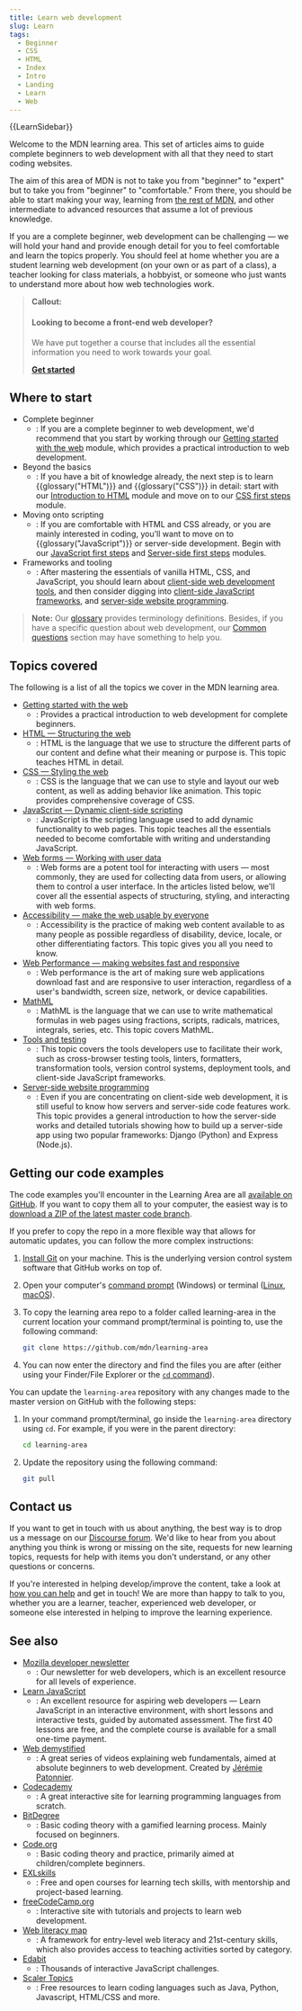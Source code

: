 ```yaml
---
title: Learn web development
slug: Learn
tags:
  - Beginner
  - CSS
  - HTML
  - Index
  - Intro
  - Landing
  - Learn
  - Web
---
```


{{LearnSidebar}}

Welcome to the MDN learning area. This set of articles aims to guide complete beginners to web development with all that they need to start coding websites.

The aim of this area of MDN is not to take you from "beginner" to "expert" but to take you from "beginner" to "comfortable." From there, you should be able to start making your way, learning from [the rest of MDN](/en-US/), and other intermediate to advanced resources that assume a lot of previous knowledge.

If you are a complete beginner, web development can be challenging — we will hold your hand and provide enough detail for you to feel comfortable and learn the topics properly. You should feel at home whether you are a student learning web development (on your own or as part of a class), a teacher looking for class materials, a hobbyist, or someone who just wants to understand more about how web technologies work.

> **Callout:**
>
> #### Looking to become a front-end web developer?
>
> We have put together a course that includes all the essential information you need to
> work towards your goal.
>
> [**Get started**](/en-US/docs/Learn/Front-end_web_developer)

## Where to start

- Complete beginner
  - : If you are a complete beginner to web development, we'd recommend that you start by working through our [Getting started with the web](/en-US/docs/Learn/Getting_started_with_the_web) module, which provides a practical introduction to web development.
- Beyond the basics
  - : If you have a bit of knowledge already, the next step is to learn {{glossary("HTML")}} and {{glossary("CSS")}} in detail: start with our [Introduction to HTML](/en-US/docs/Learn/HTML/Introduction_to_HTML) module and move on to our [CSS first steps](/en-US/docs/Learn/CSS/First_steps) module.
- Moving onto scripting
  - : If you are comfortable with HTML and CSS already, or you are mainly interested in coding, you'll want to move on to {{glossary("JavaScript")}} or server-side development. Begin with our [JavaScript first steps](/en-US/docs/Learn/JavaScript/First_steps) and [Server-side first steps](/en-US/docs/Learn/Server-side/First_steps) modules.
- Frameworks and tooling
  - : After mastering the essentials of vanilla HTML, CSS, and JavaScript, you should learn about [client-side web development tools](/en-US/docs/Learn/Tools_and_testing/Understanding_client-side_tools), and then consider digging into [client-side JavaScript frameworks](/en-US/docs/Learn/Tools_and_testing/Client-side_JavaScript_frameworks), and [server-side website programming](/en-US/docs/Learn/Server-side).

> **Note:** Our [glossary](/en-US/docs/Glossary) provides terminology definitions. Besides, if you have a specific question about web development, our [Common questions](/en-US/docs/Learn/Common_questions) section may have something to help you.

## Topics covered

The following is a list of all the topics we cover in the MDN learning area.

- [Getting started with the web](/en-US/docs/Learn/Getting_started_with_the_web)
  - : Provides a practical introduction to web development for complete beginners.
- [HTML — Structuring the web](/en-US/docs/Learn/HTML)
  - : HTML is the language that we use to structure the different parts of our content and define what their meaning or purpose is. This topic teaches HTML in detail.
- [CSS — Styling the web](/en-US/docs/Learn/CSS)
  - : CSS is the language that we can use to style and layout our web content, as well as adding behavior like animation. This topic provides comprehensive coverage of CSS.
- [JavaScript — Dynamic client-side scripting](/en-US/docs/Learn/JavaScript)
  - : JavaScript is the scripting language used to add dynamic functionality to web pages. This topic teaches all the essentials needed to become comfortable with writing and understanding JavaScript.
- [Web forms — Working with user data](/en-US/docs/Learn/Forms)
  - : Web forms are a potent tool for interacting with users — most commonly, they are used for collecting data from users, or allowing them to control a user interface. In the articles listed below, we'll cover all the essential aspects of structuring, styling, and interacting with web forms.
- [Accessibility — make the web usable by everyone](/en-US/docs/Learn/Accessibility)
  - : Accessibility is the practice of making web content available to as many people as possible regardless of disability, device, locale, or other differentiating factors. This topic gives you all you need to know.
- [Web Performance — making websites fast and responsive](/en-US/docs/Learn/Performance)
  - : Web performance is the art of making sure web applications download fast and are responsive to user interaction, regardless of a user's bandwidth, screen size, network, or device capabilities.
- [MathML](/en-US/docs/Learn/MathML)
  - : MathML is the language that we can use to write mathematical formulas in web pages using fractions, scripts, radicals, matrices, integrals, series, etc. This topic covers MathML.
- [Tools and testing](/en-US/docs/Learn/Tools_and_testing)
  - : This topic covers the tools developers use to facilitate their work, such as cross-browser testing tools, linters, formatters, transformation tools, version control systems, deployment tools, and client-side JavaScript frameworks.
- [Server-side website programming](/en-US/docs/Learn/Server-side)
  - : Even if you are concentrating on client-side web development, it is still useful to know how servers and server-side code features work. This topic provides a general introduction to how the server-side works and detailed tutorials showing how to build up a server-side app using two popular frameworks: Django (Python) and Express (Node.js).

## Getting our code examples

The code examples you'll encounter in the Learning Area are all [available on GitHub](https://github.com/mdn/learning-area/). If you want to copy them all to your computer, the easiest way is to [download a ZIP of the latest master code branch](https://codeload.github.com/mdn/learning-area/zip/main).

If you prefer to copy the repo in a more flexible way that allows for automatic updates, you can follow the more complex instructions:

1. [Install Git](https://git-scm.com/downloads) on your machine. This is the underlying version control system software that GitHub works on top of.
2. Open your computer's [command prompt](https://www.lifewire.com/how-to-open-command-prompt-2618089) (Windows) or terminal ([Linux](https://help.ubuntu.com/community/UsingTheTerminal), [macOS](https://blog.teamtreehouse.com/introduction-to-the-mac-os-x-command-line)).
3. To copy the learning area repo to a folder called learning-area in the current location your command prompt/terminal is pointing to, use the following command:

   ```bash
   git clone https://github.com/mdn/learning-area
   ```

4. You can now enter the directory and find the files you are after (either using your Finder/File Explorer or the [`cd` command](<https://en.wikipedia.org/wiki/Cd_(command)>)).

You can update the `learning-area` repository with any changes made to the master version on GitHub with the following steps:

1. In your command prompt/terminal, go inside the `learning-area` directory using `cd`. For example, if you were in the parent directory:

   ```bash
   cd learning-area
   ```

2. Update the repository using the following command:

   ```bash
   git pull
   ```

## Contact us

If you want to get in touch with us about anything, the best way is to drop us a message on our [Discourse forum](https://discourse.mozilla.org/c/mdn/236). We'd like to hear from you about anything you think is wrong or missing on the site, requests for new learning topics, requests for help with items you don't understand, or any other questions or concerns.

If you're interested in helping develop/improve the content, take a look at [how you can help](/en-US/docs/MDN/Contribute) and get in touch! We are more than happy to talk to you, whether you are a learner, teacher, experienced web developer, or someone else interested in helping to improve the learning experience.

## See also

- [Mozilla developer newsletter](https://www.mozilla.org/en-US/newsletter/developer/)
  - : Our newsletter for web developers, which is an excellent resource for all levels of experience.
- [Learn JavaScript](https://learnjavascript.online/)
  - : An excellent resource for aspiring web developers — Learn JavaScript in an interactive environment, with short lessons and interactive tests, guided by automated assessment. The first 40 lessons are free, and the complete course is available for a small one-time payment.
- [Web demystified](https://www.youtube.com/playlist?list=PLo3w8EB99pqLEopnunz-dOOBJ8t-Wgt2g)
  - : A great series of videos explaining web fundamentals, aimed at absolute beginners to web development. Created by [Jérémie Patonnier](https://twitter.com/JeremiePat).
- [Codecademy](https://www.codecademy.com/)
  - : A great interactive site for learning programming languages from scratch.
- [BitDegree](https://www.bitdegree.org/learn/)
  - : Basic coding theory with a gamified learning process. Mainly focused on beginners.
- [Code.org](https://code.org/)
  - : Basic coding theory and practice, primarily aimed at children/complete beginners.
- [EXLskills](https://exlskills.com/learn-en/courses)
  - : Free and open courses for learning tech skills, with mentorship and project-based learning.
- [freeCodeCamp.org](https://www.freecodecamp.org/)
  - : Interactive site with tutorials and projects to learn web development.
- [Web literacy map](https://foundation.mozilla.org/en/initiatives/web-literacy/core-curriculum/)
  - : A framework for entry-level web literacy and 21st-century skills, which also provides access to teaching activities sorted by category.
- [Edabit](https://edabit.com/challenges/javascript)
  - : Thousands of interactive JavaScript challenges.
- [Scaler Topics](https://www.scaler.com/topics/)
  - : Free resources to learn coding languages such as Java, Python, Javascript, HTML/CSS and more.
